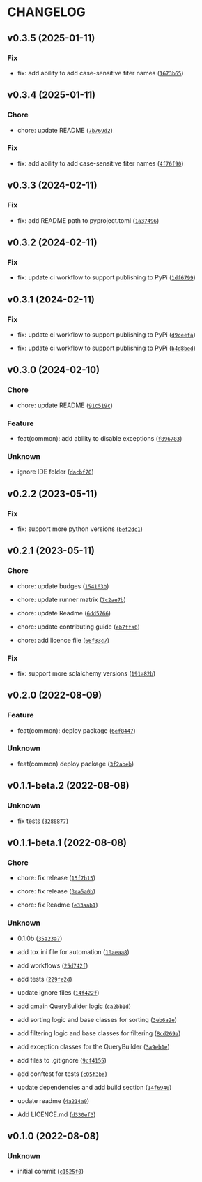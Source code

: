 # CHANGELOG



## v0.3.5 (2025-01-11)

### Fix

* fix: add ability to add case-sensitive fiter names ([`1673b65`](https://github.com/demoskp/flask-query-builder/commit/1673b656db34283f81bbbaa4017bc3cedf8e4622))


## v0.3.4 (2025-01-11)

### Chore

* chore: update README ([`7b769d2`](https://github.com/demoskp/flask-query-builder/commit/7b769d223d5c851b88931a275c9576dc93563cc1))

### Fix

* fix: add ability to add case-sensitive fiter names ([`4f76f90`](https://github.com/demoskp/flask-query-builder/commit/4f76f9030b87b289b476418f3104783e785120a1))


## v0.3.3 (2024-02-11)

### Fix

* fix: add README path to pyproject.toml ([`1a37496`](https://github.com/demoskp/flask-query-builder/commit/1a37496e9a6a5e93c6af83534449b74397b1f3b9))


## v0.3.2 (2024-02-11)

### Fix

* fix: update ci workflow to support publishing to PyPi ([`1df6799`](https://github.com/demoskp/flask-query-builder/commit/1df67996971e37daf8cdabc5d5e76b4a06bb4927))


## v0.3.1 (2024-02-11)

### Fix

* fix: update ci workflow to support publishing to PyPi ([`d9ceefa`](https://github.com/demoskp/flask-query-builder/commit/d9ceefa6aa6e4e87e8111335dd53a284110fd1b5))

* fix: update ci workflow to support publishing to PyPi ([`b4d8bed`](https://github.com/demoskp/flask-query-builder/commit/b4d8beda7299234bed2cbc5261b72ebe3a2de82c))


## v0.3.0 (2024-02-10)

### Chore

* chore: update README ([`91c519c`](https://github.com/demoskp/flask-query-builder/commit/91c519c1f5e68c50b7a74e71d59d37dfbc377261))

### Feature

* feat(common): add ability to disable exceptions ([`f896783`](https://github.com/demoskp/flask-query-builder/commit/f896783f1d792ced124bbee9cf0fca308b96c1e0))

### Unknown

* ignore IDE folder ([`dacbf70`](https://github.com/demoskp/flask-query-builder/commit/dacbf705d6f42d8de967caebcca482723afc73a7))


## v0.2.2 (2023-05-11)

### Fix

* fix: support more python versions ([`bef2dc1`](https://github.com/demoskp/flask-query-builder/commit/bef2dc1fd7b669e66bd6aede8a9a875f9b6767d4))


## v0.2.1 (2023-05-11)

### Chore

* chore: update budges ([`154163b`](https://github.com/demoskp/flask-query-builder/commit/154163bc15affeefdd6242128da9f053ef569cd7))

* chore: update runner matrix ([`7c2ae7b`](https://github.com/demoskp/flask-query-builder/commit/7c2ae7b9b7121da5ae7ad69faa4f4b1728faa371))

* chore: update Readme ([`6dd5766`](https://github.com/demoskp/flask-query-builder/commit/6dd5766c3e6376bef0aa1fd914e6fedc7fc2104a))

* chore: update contributing guide ([`eb7ffa6`](https://github.com/demoskp/flask-query-builder/commit/eb7ffa6151d02740fb2c3c7075ff5d98a75e6e62))

* chore: add licence file ([`66f33c7`](https://github.com/demoskp/flask-query-builder/commit/66f33c7a83eca9a5fdbe2bb068b789f5b46ce83d))

### Fix

* fix: support more sqlalchemy versions ([`191a82b`](https://github.com/demoskp/flask-query-builder/commit/191a82bd003cafbc72ec1a6682a6927b08e4bad5))


## v0.2.0 (2022-08-09)

### Feature

* feat(common): deploy package ([`6ef8447`](https://github.com/demoskp/flask-query-builder/commit/6ef8447eed49592644d4cd098dc4f5aa521f1b2a))

### Unknown

* feat(common) deploy package ([`3f2abeb`](https://github.com/demoskp/flask-query-builder/commit/3f2abeb0a376f98a419537989680606f1e809cfd))


## v0.1.1-beta.2 (2022-08-08)

### Unknown

* fix tests ([`3286877`](https://github.com/demoskp/flask-query-builder/commit/3286877dbe25d051a9e1502017fcace62d342d61))


## v0.1.1-beta.1 (2022-08-08)

### Chore

* chore: fix release ([`15f7b15`](https://github.com/demoskp/flask-query-builder/commit/15f7b15069d00411397ca66ddd442043a418b9e5))

* chore: fix release ([`3ea5a0b`](https://github.com/demoskp/flask-query-builder/commit/3ea5a0b3582bfcb39b2ee732deddbeb864e2b983))

* chore: fix Readme ([`e33aab1`](https://github.com/demoskp/flask-query-builder/commit/e33aab1894a2636815c3035c612817a2f4b2f614))

### Unknown

* 0.1.0b ([`35a23a7`](https://github.com/demoskp/flask-query-builder/commit/35a23a755a3936dd64265fa53762ff233ba9ab53))

* add tox.ini file for automation ([`10aeaa8`](https://github.com/demoskp/flask-query-builder/commit/10aeaa81340b91c149a80b4cd62167c3d83955ba))

* add workflows ([`25d742f`](https://github.com/demoskp/flask-query-builder/commit/25d742fa55b76df2f60c9487862c92ca94d76b24))

* add tests ([`229fe2d`](https://github.com/demoskp/flask-query-builder/commit/229fe2dde4bbab8d78e6ecfe65397a7593faca91))

* update ignore files ([`14f422f`](https://github.com/demoskp/flask-query-builder/commit/14f422fd3b1f9560325e6f7249a9405e1e835064))

* add qmain QueryBuilder logic ([`ca2bb1d`](https://github.com/demoskp/flask-query-builder/commit/ca2bb1da0a6f8fc4005322ba32492577c07ca010))

* add sorting logic and base classes for sorting ([`3eb6a2e`](https://github.com/demoskp/flask-query-builder/commit/3eb6a2e65ea93e21aa7c3250b6784f0e15f79d6e))

* add filtering logic and base classes for filtering ([`8cd269a`](https://github.com/demoskp/flask-query-builder/commit/8cd269ad228a8eb39c0828bf64299c1cc08f818c))

* add exception classes for the QueryBuilder ([`3a9eb1e`](https://github.com/demoskp/flask-query-builder/commit/3a9eb1e8dcd59f238555dd90387ff274cdb21695))

* add files to .gitignore ([`9cf4155`](https://github.com/demoskp/flask-query-builder/commit/9cf4155872b87657593c8bc09e00fc1c43336acf))

* add conftest for tests ([`c05f3ba`](https://github.com/demoskp/flask-query-builder/commit/c05f3bac2fe76197f993d1f30dc807608930265c))

* update dependencies and add build section ([`14f6940`](https://github.com/demoskp/flask-query-builder/commit/14f6940dc0c204a35f38474a6f431ec6d13c5186))

* update readme ([`4a214a0`](https://github.com/demoskp/flask-query-builder/commit/4a214a0b138b0df139fde5944a59c063748efe69))

* Add LICENCE.md ([`d330ef3`](https://github.com/demoskp/flask-query-builder/commit/d330ef3ff15ad9c7065c10d5f677aa448ebdc0a5))


## v0.1.0 (2022-08-08)

### Unknown

* initial commit ([`c1525f0`](https://github.com/demoskp/flask-query-builder/commit/c1525f01b56ba6802c7d52630f1c9b62fdb427a5))
